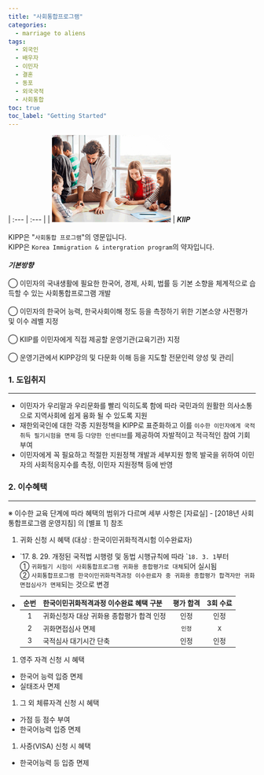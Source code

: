 ```yaml
---
title: "사회통합프로그램"
categories:
  - marriage to aliens
tags:
  - 외국인
  - 배우자
  - 이민자
  - 결혼
  - 동포
  - 외국국적
  - 사회통합
toc: true
toc_label: "Getting Started"
---
```


| :--- | :--- |
| ![logo](/assets/images/marriage_to_aliens/2020-08-15-social-integration_1.png) | **_KIIP_**<br><br>KIPP은 "`사회통합 프로그램`"의 영문입니다.<br>KIPP은 `Korea Immigration & intergration program`의 약자입니다.<br><br>**_기본방향_**<br><br>◯ 이민자의 국내생활에 필요한 한국어, 경제, 사회, 법률 등 기본 소향을 체계적으로 습득할 수 있는 사회통합프로그램 개발<br><br>◯ 이민자의 한국어 능력, 한국사회이해 정도 등을 측정하기 위한 기본소양 사전평가 및 이수 레벨 지정<br><br>◯ KIIP를 이민자에게 직접 제공할 운영기관(교육기관) 지정<br><br>◯ 운영기관에서 KIPP강의 및 다문화 이해 등을 지도할 전문인력 양성 및 관리|

### 1. 도입취지
---
- 이민자가 우리말과 우리문화를 빨리 익히도록 함에 따라 국민과의 원활한 의사소통으로 지역사회에 쉽게 융화 될 수 있도록 지원
- 재한외국인에 대한 각종 지원정책을 KIPP로 표준화하고 이를 `이수한 이민자에게 국적취득 필기시험을 면제` 등 `다양한 인센티브`를 제공하여 자발적이고 적극적인 참여 기회 부여
- 이민자에게 꼭 필요하고 적절한 지원정책 개발과 세부지원 항목 발국을 위하여 이민자의 사회적응지수를 측정, 이민자 지원정책 등에 반영

### 2. 이수혜택
---
※ 이수한 교육 단계에 따라 혜택의 범위가 다르며 세부 사항은 \[자료실\] - \[2018년 사회통합프로그램 운영지침\] 의 \[별표 1\] 참조

1. 귀화 신청 시 혜택 (대상 : 한국이민귀화적격시험 이수완료자)
- \`17. 8. 29. 개정된 국적법 시행령 및 동법 시행규칙에 따라 \``18. 3. 1`부터<br>
  ① `귀화필기 시험이 사회통합프로그램 귀화용 종합평가로 대체`되어 실시됨<br>
  ② `사회통합프로그램 한국이민귀화적격과정 이수완료자 중 귀화용 종합평가 합격자만 귀화면접심사가 면제`되는 것으로 변경
- | 순번 | 한국이민귀화적격과정 이수완료 혜택 구분 | 평가 합격 | 3회 수료 |
  | :---: | --- | :---: | :---: |
  | 1 | 귀화신청자 대상 귀화용 종합평가 합격 인정 | 인정 | 인정 |
  | 2 | 귀화면접심사 면제 | `인정` | `X` |
  | 3 | 국적심사 대기시간 단축 | 인정 | 인정 |


1. 영주 자격 신청 시 혜택
- 한국어 능력 입증 면제
- 실태조사 면제
1. 그 외 체류자격 신청 시 혜택
- 가점 등 점수 부여
- 한국어능력 입증 면제
1. 사증(VISA) 신청 시 혜택
- 한국어능력 등 입증 면제